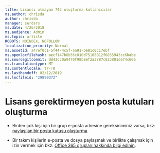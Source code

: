 ```yaml
---
title: Lisansı olmayan 743 oluşturma kullanıcılar
ms.author: chrisda
author: chrisda
manager: serdars
ms.date: 4/26/2018
ms.audience: Admin
ms.topic: article
ROBOTS: NOINDEX, NOFOLLOW
localization_priority: Normal
ms.assetid: a47ef0c1-5f44-4c5f-aa91-b681c0c17ebf
ms.openlocfilehash: aecf147b8b56c810d75165812f6855943cc6babe
ms.sourcegitcommit: dd43cc0a9470f98b8ef2a3787c823801d674c666
ms.translationtype: MT
ms.contentlocale: tr-TR
ms.lasthandoff: 02/12/2019
ms.locfileid: "29899372"
---
```

# <a name="create-mailboxes-that-dont-require-licenses"></a>Lisans gerektirmeyen posta kutuları oluşturma

- Birden çok kişi için bir grup e-posta adresine gereksiniminiz varsa, bkz: [paylaşılan bir posta kutusu oluşturma](https://support.office.com/article/871a246d-3acd-4bba-948e-5de8be0544c9).
    
- Bir takım kişilerin e-posta ve dosya paylaşmak ve birlikte çalışmak için izin vermek için bkz: [Office 365 grupları hakkında bilgi edinin](https://support.office.com/article/b565caa1-5c40-40ef-9915-60fdb2d97fa2).
    

